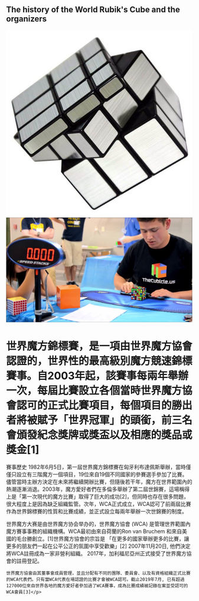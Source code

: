 ## The history of the World Rubik's Cube and the organizers
<!DOCTYPE html>
<html lang="en">
<head>
    <meta charset="UTF-8">
    <title>世界魔方大赛简介</title>

<body>
<img src="0.jpg/">
<img src="1.jpg/">
<h1>世界魔方錦標賽，是一項由世界魔方協會認證的，世界性的最高級別魔方競速錦標賽事。自2003年起，該賽事每兩年舉辦一次，每屆比賽設立各個當時世界魔方協會認可的正式比賽項目，每個項目的勝出者將被賦予「世界冠軍」的頭銜，前三名會頒發紀念獎牌或獎盃以及相應的獎品或獎金[1]</h1>
<p>賽事歷史
    1982年6月5日，第一屆世界魔方錦標賽在匈牙利布達佩斯舉辦，當時僅僅只設立有三階魔方一個項目，19位來自19個不同國家的參賽選手參加了比賽。儘管當時主辦方決定在未來將繼續開辦比賽，但隨後若干年，魔方在世界範圍內的熱潮逐漸消退。2003年，魔方愛好者們在多倫多舉辦了第二屆世錦賽，這場稱得上是「第一次現代的魔方比賽」取得了巨大的成功[2]，但同時也存在很多問題，很大程度上是因為缺乏組織監管。次年，WCA正式成立，WCA認可了前兩屆比賽作為世界錦標賽的性質和比賽成績，並正式設立每兩年舉辦一次世錦賽的制度。

</p>
<p>世界魔方大赛是由世界魔方协会举办的，世界魔方協會 (WCA) 是管理世界範圍內魔方賽事事務的組織機構。WCA最初由來自荷蘭的Ron van Bruchem 和來自美國的毛台勝創立。[1]世界魔方協會的宗旨是 「在更多的國家舉辦更多的比賽，讓更多的朋友們一起在公平公正的氛圍中享受歡樂」[2] 2007年11月20日, 他們決定將WCA註冊成為一家非營利組織。 2017年，加利福尼亞州正式接受了世界魔方協會的註冊登記。

    世界魔方協會由其董事會成員管理，並且分配有不同的團隊、委員會、以及有資格組織正式比賽的WCA代表們。只有當WCA代表在場認證的比賽才會被WCA認可。截止2019年7月, 已有超過127000位來自世界各地的魔方愛好者參加過了WCA賽事，成為比賽成績被記錄在案並受認可的WCA會員[3]</p>
</body>
</html>


